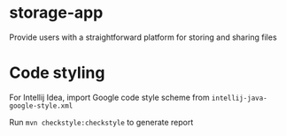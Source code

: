 # storage-app
Provide users with a straightforward platform for storing and sharing files


# Code styling

For Intellij Idea, import Google code style scheme from ``intellij-java-google-style.xml`` 

Run ``mvn checkstyle:checkstyle`` to generate report